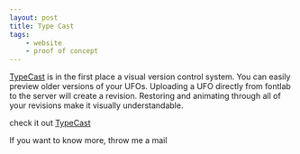 ```yaml
---
layout: post
title: Type Cast
tags:
    - website
    - proof of concept
---
```


[TypeCast][TC] is in the first place a visual version control system. You can easily preview older versions of your UFOs. Uploading a UFO directly from fontlab to the server will create a revision. Restoring and animating through all of your revisions make it visually understandable.

check it out [TypeCast][TC]

If you want to know more, throw me a mail

[TC]: http://typecast.typemytype.com/